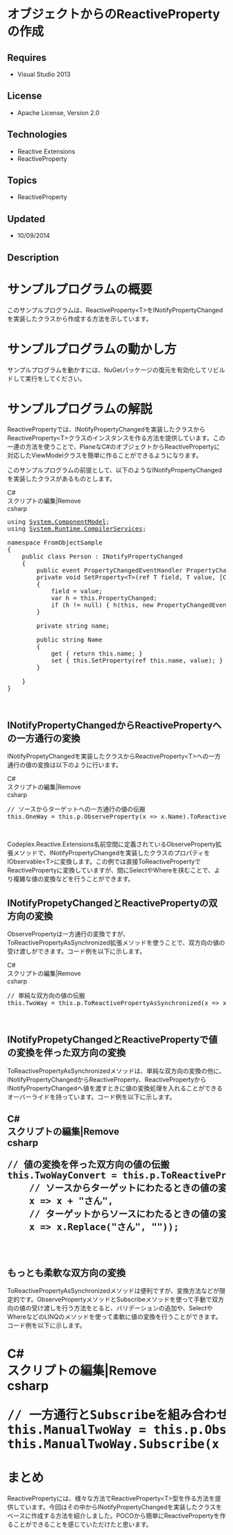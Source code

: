 # オブジェクトからのReactivePropertyの作成
## Requires
- Visual Studio 2013
## License
- Apache License, Version 2.0
## Technologies
- Reactive Extensions
- ReactiveProperty
## Topics
- ReactiveProperty
## Updated
- 10/09/2014
## Description

<h1>サンプルプログラムの概要</h1>
<p>このサンプルプログラムは、ReactiveProperty&lt;T&gt;をINotifyPropertyChangedを実装したクラスから作成する方法を示しています。</p>
<h1>サンプルプログラムの動かし方</h1>
<p>サンプルプログラムを動かすには、NuGetパッケージの復元を有効化してリビルドして実行をしてください。</p>
<h1>サンプルプログラムの解説</h1>
<p>ReactivePropertyでは、INotifyPropertyChangedを実装したクラスからReactiveProperty&lt;T&gt;クラスのインスタンスを作る方法を提供しています。この一連の方法を使うことで、PlaneなC#のオブジェクトからReactivePropertyに対応したViewModelクラスを簡単に作ることができるようになります。</p>
<p>このサンプルプログラムの前提として、以下のようなINotifyPropertyChangedを実装したクラスがあるものとします。</p>
<p></p>
<div class="scriptcode">
<div class="pluginEditHolder" pluginCommand="mceScriptCode">
<div class="title"><span>C#</span></div>
<div class="pluginLinkHolder"><span class="pluginEditHolderLink">スクリプトの編集</span>|<span class="pluginRemoveHolderLink">Remove</span></div>
<span class="hidden">csharp</span>

<div class="preview">
<pre class="csharp"><span class="cs__keyword">using</span>&nbsp;<a class="libraryLink" href="https://msdn.microsoft.com/ja-JP/library/System.ComponentModel.aspx" target="_blank" title="Auto generated link to System.ComponentModel">System.ComponentModel</a>;&nbsp;
<span class="cs__keyword">using</span>&nbsp;<a class="libraryLink" href="https://msdn.microsoft.com/ja-JP/library/System.Runtime.CompilerServices.aspx" target="_blank" title="Auto generated link to System.Runtime.CompilerServices">System.Runtime.CompilerServices</a>;&nbsp;
&nbsp;
<span class="cs__keyword">namespace</span>&nbsp;FromObjectSample&nbsp;
{&nbsp;
&nbsp;&nbsp;&nbsp;&nbsp;<span class="cs__keyword">public</span>&nbsp;<span class="cs__keyword">class</span>&nbsp;Person&nbsp;:&nbsp;INotifyPropertyChanged&nbsp;
&nbsp;&nbsp;&nbsp;&nbsp;{&nbsp;
&nbsp;&nbsp;&nbsp;&nbsp;&nbsp;&nbsp;&nbsp;&nbsp;<span class="cs__keyword">public</span>&nbsp;<span class="cs__keyword">event</span>&nbsp;PropertyChangedEventHandler&nbsp;PropertyChanged;&nbsp;
&nbsp;&nbsp;&nbsp;&nbsp;&nbsp;&nbsp;&nbsp;&nbsp;<span class="cs__keyword">private</span>&nbsp;<span class="cs__keyword">void</span>&nbsp;SetProperty&lt;T&gt;(<span class="cs__keyword">ref</span>&nbsp;T&nbsp;field,&nbsp;T&nbsp;<span class="cs__keyword">value</span>,&nbsp;[CallerMemberName]<span class="cs__keyword">string</span>&nbsp;propertyName&nbsp;=&nbsp;<span class="cs__keyword">null</span>)&nbsp;
&nbsp;&nbsp;&nbsp;&nbsp;&nbsp;&nbsp;&nbsp;&nbsp;{&nbsp;
&nbsp;&nbsp;&nbsp;&nbsp;&nbsp;&nbsp;&nbsp;&nbsp;&nbsp;&nbsp;&nbsp;&nbsp;field&nbsp;=&nbsp;<span class="cs__keyword">value</span>;&nbsp;
&nbsp;&nbsp;&nbsp;&nbsp;&nbsp;&nbsp;&nbsp;&nbsp;&nbsp;&nbsp;&nbsp;&nbsp;var&nbsp;h&nbsp;=&nbsp;<span class="cs__keyword">this</span>.PropertyChanged;&nbsp;
&nbsp;&nbsp;&nbsp;&nbsp;&nbsp;&nbsp;&nbsp;&nbsp;&nbsp;&nbsp;&nbsp;&nbsp;<span class="cs__keyword">if</span>&nbsp;(h&nbsp;!=&nbsp;<span class="cs__keyword">null</span>)&nbsp;{&nbsp;h(<span class="cs__keyword">this</span>,&nbsp;<span class="cs__keyword">new</span>&nbsp;PropertyChangedEventArgs(propertyName));&nbsp;}&nbsp;
&nbsp;&nbsp;&nbsp;&nbsp;&nbsp;&nbsp;&nbsp;&nbsp;}&nbsp;
&nbsp;
&nbsp;&nbsp;&nbsp;&nbsp;&nbsp;&nbsp;&nbsp;&nbsp;<span class="cs__keyword">private</span>&nbsp;<span class="cs__keyword">string</span>&nbsp;name;&nbsp;
&nbsp;
&nbsp;&nbsp;&nbsp;&nbsp;&nbsp;&nbsp;&nbsp;&nbsp;<span class="cs__keyword">public</span>&nbsp;<span class="cs__keyword">string</span>&nbsp;Name&nbsp;
&nbsp;&nbsp;&nbsp;&nbsp;&nbsp;&nbsp;&nbsp;&nbsp;{&nbsp;
&nbsp;&nbsp;&nbsp;&nbsp;&nbsp;&nbsp;&nbsp;&nbsp;&nbsp;&nbsp;&nbsp;&nbsp;<span class="cs__keyword">get</span>&nbsp;{&nbsp;<span class="cs__keyword">return</span>&nbsp;<span class="cs__keyword">this</span>.name;&nbsp;}&nbsp;
&nbsp;&nbsp;&nbsp;&nbsp;&nbsp;&nbsp;&nbsp;&nbsp;&nbsp;&nbsp;&nbsp;&nbsp;<span class="cs__keyword">set</span>&nbsp;{&nbsp;<span class="cs__keyword">this</span>.SetProperty(<span class="cs__keyword">ref</span>&nbsp;<span class="cs__keyword">this</span>.name,&nbsp;<span class="cs__keyword">value</span>);&nbsp;}&nbsp;
&nbsp;&nbsp;&nbsp;&nbsp;&nbsp;&nbsp;&nbsp;&nbsp;}&nbsp;
&nbsp;
&nbsp;&nbsp;&nbsp;&nbsp;}&nbsp;
}&nbsp;
</pre>
</div>
</div>
</div>
<div class="endscriptcode">&nbsp;</div>
<p></p>
<h2>INotifyPropertyChangedからReactivePropertyへの一方通行の変換</h2>
<p>INotifyPropetyChangedを実装したクラスからReactiveProperty&lt;T&gt;への一方通行の値の変換は以下のように行います。</p>
<p></p>
<div class="scriptcode">
<div class="pluginEditHolder" pluginCommand="mceScriptCode">
<div class="title"><span>C#</span></div>
<div class="pluginLinkHolder"><span class="pluginEditHolderLink">スクリプトの編集</span>|<span class="pluginRemoveHolderLink">Remove</span></div>
<span class="hidden">csharp</span>

<div class="preview">
<pre class="csharp"><span class="cs__com">//&nbsp;ソースからターゲットへの一方通行の値の伝搬</span>&nbsp;
<span class="cs__keyword">this</span>.OneWay&nbsp;=&nbsp;<span class="cs__keyword">this</span>.p.ObserveProperty(x&nbsp;=&gt;&nbsp;x.Name).ToReactiveProperty();</pre>
</div>
</div>
</div>
<div class="endscriptcode">&nbsp;</div>
<p></p>
<p>Codeplex.Reactive.Extensions名前空間に定義されているObserveProperty拡張メソッドで、INotifyPropertyChangedを実装したクラスのプロパティをIObservable&lt;T&gt;に変換します。この例では直接ToReactivePropertyでReactivePropertyに変換していますが、間にSelectやWhereを挟むことで、より複雑な値の変換などを行うことができます。</p>
<h2>INotifyPropetyChangedとReactivePropertyの双方向の変換</h2>
<p>ObservePropertyは一方通行の変換ですが、ToReactivePropertyAsSynchronized拡張メソッドを使うことで、双方向の値の受け渡しができます。コード例を以下に示します。</p>
<p></p>
<div class="scriptcode">
<div class="pluginEditHolder" pluginCommand="mceScriptCode">
<div class="title"><span>C#</span></div>
<div class="pluginLinkHolder"><span class="pluginEditHolderLink">スクリプトの編集</span>|<span class="pluginRemoveHolderLink">Remove</span></div>
<span class="hidden">csharp</span>

<div class="preview">
<pre class="js"><span class="js__sl_comment">//&nbsp;単純な双方向の値の伝搬</span>&nbsp;
<span class="js__operator">this</span>.TwoWay&nbsp;=&nbsp;<span class="js__operator">this</span>.p.ToReactivePropertyAsSynchronized(x&nbsp;=&gt;&nbsp;x.Name);</pre>
</div>
</div>
</div>
<div class="endscriptcode">&nbsp;</div>
<p></p>
<h2>INotifyPropetyChangedとReactivePropertyで値の変換を伴った双方向の変換</h2>
<p>ToReactivePropertyAsSynchronizedメソッドは、単純な双方向の変換の他に、INotifyPropertyChangedからReactiveProperty、ReactivePropertyからINotifyPropertyChangedへ値を渡すときに値の変換処理を入れることができるオーバーライドを持っています。コード例を以下に示します。</p>
<h2>
<div class="scriptcode">
<div class="pluginEditHolder" pluginCommand="mceScriptCode">
<div class="title"><span>C#</span></div>
<div class="pluginLinkHolder"><span class="pluginEditHolderLink">スクリプトの編集</span>|<span class="pluginRemoveHolderLink">Remove</span></div>
<span class="hidden">csharp</span>

<div class="preview">
<pre class="csharp"><span class="cs__com">//&nbsp;値の変換を伴った双方向の値の伝搬</span>&nbsp;
<span class="cs__keyword">this</span>.TwoWayConvert&nbsp;=&nbsp;<span class="cs__keyword">this</span>.p.ToReactivePropertyAsSynchronized(x&nbsp;=&gt;&nbsp;x.Name,&nbsp;
&nbsp;&nbsp;&nbsp;&nbsp;<span class="cs__com">//&nbsp;ソースからターゲットにわたるときの値の変換</span>&nbsp;
&nbsp;&nbsp;&nbsp;&nbsp;x&nbsp;=&gt;&nbsp;x&nbsp;&#43;&nbsp;<span class="cs__string">&quot;さん&quot;</span>,&nbsp;
&nbsp;&nbsp;&nbsp;&nbsp;<span class="cs__com">//&nbsp;ターゲットからソースにわたるときの値の変換</span>&nbsp;
&nbsp;&nbsp;&nbsp;&nbsp;x&nbsp;=&gt;&nbsp;x.Replace(<span class="cs__string">&quot;さん&quot;</span>,&nbsp;<span class="cs__string">&quot;&quot;</span>));</pre>
</div>
</div>
</div>
<div class="endscriptcode">&nbsp;</div>
</h2>
<h2>もっとも柔軟な双方向の変換</h2>
<p>ToReactivePropertyAsSynchronizedメソッドは便利ですが、変換方法などが限定的です。ObservePropertyメソッドとSubscribeメソッドを使って手動で双方向の値の受け渡しを行う方法をとると、バリデーションの追加や、SelectやWhereなどのLINQのメソッドを使って柔軟に値の変換を行うことができます。コード例を以下に示します。</p>
<h1>
<h1 class="scriptcode">
<div class="pluginEditHolder" pluginCommand="mceScriptCode">
<div class="title"><span>C#</span></div>
<div class="pluginLinkHolder"><span class="pluginEditHolderLink">スクリプトの編集</span>|<span class="pluginRemoveHolderLink">Remove</span></div>
<span class="hidden">csharp</span>

<div class="preview">
<pre class="csharp"><span class="cs__com">//&nbsp;一方通行とSubscribeを組み合わせて双方向の値の伝搬</span>&nbsp;
<span class="cs__keyword">this</span>.ManualTwoWay&nbsp;=&nbsp;<span class="cs__keyword">this</span>.p.ObserveProperty(x&nbsp;=&gt;&nbsp;x.Name).ToReactiveProperty();&nbsp;
<span class="cs__keyword">this</span>.ManualTwoWay.Subscribe(x&nbsp;=&gt;&nbsp;<span class="cs__keyword">this</span>.p.Name&nbsp;=&nbsp;x);</pre>
</div>
</div>
</h1>
</h1>
<h1>まとめ</h1>
<p>ReactivePropertyには、様々な方法でReactiveProperty&lt;T&gt;型を作る方法を提供しています。今回はその中からINotifyPropertyChangedを実装したクラスをベースに作成する方法を紹介しました。POCOから簡単にReactivePropertyを作ることができることを感じていただけたと思います。</p>

